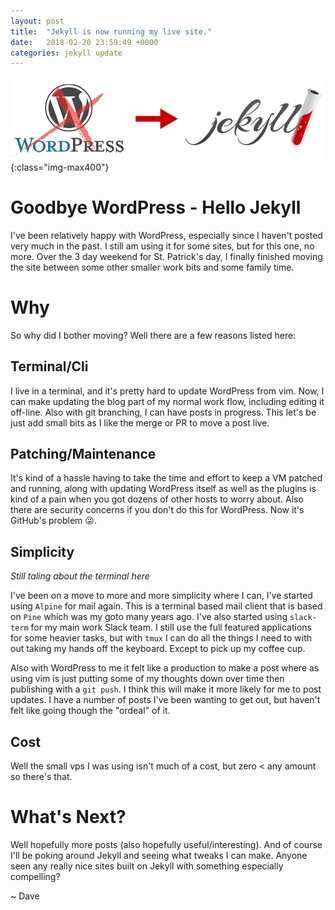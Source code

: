 ```yaml
---
layout: post
title:  "Jekyll is now running my live site."
date:   2018-02-20 23:59:49 +0000
categories: jekyll update
---
```



![jekyll](/images/posts/wordpress-to-jekyll.png){:class="img-max400"}


Goodbye WordPress - Hello Jekyll
===

I've been relatively happy with WordPress, especially since I haven't posted very
much in the past. I still am using it for some sites, but for this one, no more.
Over the 3 day weekend for St. Patrick's day, I finally finished moving the site 
between some other smaller work bits and some family time.


Why
===

So why did I bother moving? Well there are a few reasons listed here:



Terminal/Cli
---

 I live in a terminal, and it's pretty hard to update WordPress from vim. Now, I
 can make updating the blog part of my normal work flow, including editing it off-line.
 Also with git branching, I can have posts in progress.  This let's be just add small
 bits as I like the merge or PR to move a post live.



Patching/Maintenance
---


It's kind of a hassle having to take the time and effort to keep a VM patched and running, along with updating
WordPress itself as well as the plugins is kind of a pain when you got dozens of other
hosts to worry about.  Also there are security concerns if you don't do this for WordPress.
Now it's GitHub's problem 😜. 


Simplicity
---

*Still taling about the terminal here*

I've been on a move to more and more simplicity where I can, I've started using `Alpine` for mail again.
This is a terminal based mail client that is based on `Pine` which was my goto many years ago.
I've also started using `slack-term` for my main work Slack team.  I still use
the full featured applications for some heavier tasks, but with `tmux` I can do
all the things I need to with out taking my hands off the keyboard. Except to pick up
my coffee cup.

Also with WordPress to me it felt like a production to make a post where as using
vim is just putting some of my thoughts down over time then publishing with a `git push`.
I think this will make it more likely for me to post updates.  I have a number of posts
I've been wanting to get out, but haven't felt like going though the "ordeal" of it.


Cost
---

Well the small vps I was using isn't much of a cost, but zero < any amount so there's that.



What's Next?
===

Well hopefully more posts (also hopefully useful/interesting).  And of course I'll
be poking around Jekyll and seeing what tweaks I can make.  Anyone seen any really
nice sites built on Jekyll with something especially compelling?



~ Dave
